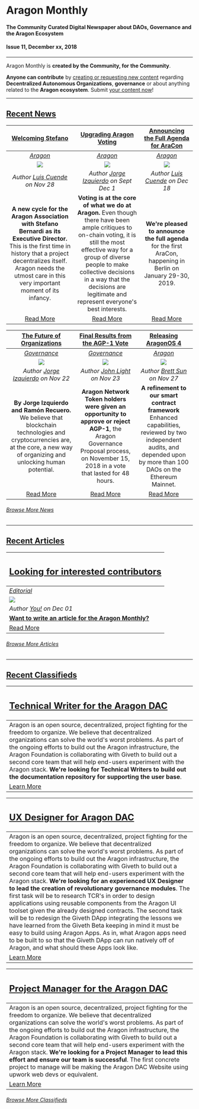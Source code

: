 
# Aragon Monthly
#### The Community Curated Digital Newspaper about DAOs, Governance and the Aragon Ecosystem
#### Issue 11, December xx, 2018
___

Aragon Monthly is **created by the Community, for the Community**.

**Anyone can contribute** by [creating or requesting new content](info/index.md) regarding **Decentralized Autonomous Organizations**, **governance** or about anything related to the **Aragon ecosystem**. Submit [your content now](info/index.md)!

___

## [Recent News](news/index.md)

| [**Welcoming Stefano**](https://blog.aragon.org/welcoming-stefano-to-the-aragon-association/)| [**Upgrading Aragon Voting**](https://blog.aragon.one/aragon-voting-part-1-ethereum-storage-time-machine/)| [**Announcing the Full Agenda for AraCon**](https://blog.aragon.org/announcing-the-full-agenda-for-aracon/)
:-----------:|:-----------:|:-----------:|  
|[_Aragon_](aragon.md) | [_Aragon_](aragon.md) | [_Aragon_](aragon.md)
| [<img src="https://blog.aragon.org/content/images/2018/11/header_stefano.jpg">](https://blog.aragon.org/welcoming-stefano-to-the-aragon-association/) | [<img src="https://blog.aragon.one/content/images/2018/12/voting_fix.png">](https://blog.aragon.one/aragon-voting-part-1-ethereum-storage-time-machine/) | [<img src="https://blog.aragon.org/content/images/2018/12/header_aracon_agenda.jpg">](https://blog.aragon.org/announcing-the-full-agenda-for-aracon/)
| _Author [Luis Cuende](https://blog.aragon.org/author/luis/) on Nov 28_ | _Author [Jorge Izquierdo](https://blog.aragon.one/author/jorge/) on Sept Dec 1_  | _Author [Luis Cuende](https://blog.aragon.org/author/luis/) on Dec 18_  
| **A new cycle for the Aragon Association with Stefano Bernardi as its Executive Director.** This is the first time in history that a project decentralizes itself. Aragon needs the utmost care in this very important moment of its infancy. | **Voting is at the core of what we do at Aragon.** Even though there have been ample critiques to on-chain voting, it is still the most effective way for a group of diverse people to make collective decisions in a way that the decisions are legitimate and represent everyone's best interests. | **We're pleased to announce the full agenda** for the first AraCon, happening in Berlin on January 29-30, 2019.
| [Read More](https://blog.aragon.org/welcoming-stefano-to-the-aragon-association/)| [Read More](https://blog.aragon.one/aragon-voting-part-1-ethereum-storage-time-machine/) |  [Read More](https://blog.aragon.org/announcing-the-full-agenda-for-aracon/)

| [**The Future of Organizations**](https://blog.aragon.one/the-future-of-organizations/)| [**Final Results from the AGP-1 Vote**](https://blog.aragon.org/final-results-from-the-agp-1-vote/) | [**Releasing AragonOS 4**](https://blog.aragon.org/releasing-aragonos-4/)
:-----------:|:-----------:|:-----------:|  
|[_Governance_](governance.md) | [_Governance_](governance.md) | [_Aragon_](aragon.md)
| [<img src="https://blog.aragon.one/content/images/2018/11/header_future_of_organizations-1.png">](https://blog.aragon.one/the-future-of-organizations/) | [<img src="https://blog.aragon.org/content/images/2018/11/header_agp1_results_small.png">](https://blog.aragon.org/final-results-from-the-agp-1-vote/) |  [<img src="https://blog.aragon.org/content/images/2018/11/header_aragonos_4_small.png">](https://blog.aragon.org/releasing-aragonos-4/)
| _Author [Jorge Izquierdo](https://blog.aragon.one/author/jorge/) on Nov 22_ | _Author [John Light](https://blog.aragon.org/author/light/) on Nov 23_  |  _Author [Brett Sun](https://blog.aragon.org/author/sohkai/) on Nov 27_
| **By Jorge Izquierdo and Ramón Recuero.** We believe that blockchain technologies and cryptocurrencies are, at the core, a new way of organizing and unlocking human potential. | **Aragon Network Token holders were given an opportunity to approve or reject AGP-1**, the Aragon Governance Proposal process, on November 15, 2018 in a vote that lasted for 48 hours. | **A refinement to our smart contract framework** Enhanced capabilities, reviewed by two independent audits, and depended upon by more than 100 DAOs on the Ethereum Mainnet.
| [Read More](https://blog.aragon.one/the-future-of-organizations/)| [Read More](https://blog.aragon.org/final-results-from-the-agp-1-vote/) |  [Read More](https://blog.aragon.org/releasing-aragonos-4/)

###### [Browse More News](news/index.md)

___
## [Recent Articles](articles/index.md)

[<h2>Looking for interested contributors</h2>](https://monthly.aragon.org/guides/guide_for_submitting_articles/ ) |
:-----------|
[_Editorial_](https://monthly.aragon.org/guides/guide_for_submitting_articles/ ) |
![](https://images.unsplash.com/photo-1489533119213-66a5cd877091?ixlib=rb-0.3.5&ixid=eyJhcHBfaWQiOjEyMDd9&s=7c006c52fd09caf4e97536de8fcf5067&auto=format&fit=crop&w=1351&q=80) |
_Author [You!](https://monthly.aragon.org/guides/guide_for_submitting_articles/ ) on Dec 01_ |
[**Want to write an article for the Aragon Monthly?**](https://monthly.aragon.org/guides/guide_for_submitting_articles/) |
[Read More](https://monthly.aragon.org/guides/guide_for_submitting_articles/ ) |

###### [Browse More Articles](articles/index.md)
___
## [Recent Classifieds](classifieds/index.md)

[<h2>**Technical Writer for the Aragon DAC**</h2>](https://wiki.aragon.one/jobs/openings/DAC-Technical_Writer/) |
:-----------|
Aragon is an open source, decentralized, project fighting for the freedom to organize. We believe that decentralized organizations can solve the world's worst problems. As part of the ongoing efforts to build out the Aragon infrastructure, the Aragon Foundation is collaborating with Giveth to build out a second core team that will help end-users experiment with the Aragon stack. **We're looking for Technical Writers to build out the documentation repository for supporting the user base**. |
[Learn More](https://wiki.aragon.one/jobs/openings/DAC-Technical_Writer/) |

[<h2>**UX Designer for Aragon DAC**</h2>](https://wiki.aragon.one/jobs/openings/DAC-UX_Designer/) |
:-----------|
Aragon is an open source, decentralized, project fighting for the freedom to organize. We believe that decentralized organizations can solve the world's worst problems. As part of the ongoing efforts to build out the Aragon infrastructure, the Aragon Foundation is collaborating with Giveth to build out a second core team that will help end-users experiment with the Aragon stack. **We're looking for an experienced UX Designer to lead the creation of revolutionary governance modules**. The first task will be to research TCR's in order to design applications using reusable components from the Aragon UI toolset given the already designed contracts. The second task will be to redesign the Giveth DApp integrating the lessons we have learned from the Giveth Beta keeping in mind it must be easy to build using Aragon Apps. As in, what Aragon apps need to be built to so that the Giveth DApp can run natively off of Aragon, and what should these Apps look like. |
[Learn More](https://wiki.aragon.one/jobs/openings/DAC-UX_Designer/) |

[<h2>**Project Manager for the Aragon DAC**</h2>](https://wiki.aragon.one/jobs/openings/DAC-Project_Manager/) |
:-----------|
Aragon is an open source, decentralized, project fighting for the freedom to organize. We believe that decentralized organizations can solve the world's worst problems. As part of the ongoing efforts to build out the Aragon infrastructure, the Aragon Foundation is collaborating with Giveth to build out a second core team that will help end-users experiment with the Aragon stack. **We're looking for a Project Manager to lead this effort and ensure our team is successful**. The first concrete project to manage will be making the Aragon DAC Website using upwork web devs or equivalent. |
[Learn More](https://wiki.aragon.one/jobs/openings/DAC-Project_Manager/) |

###### [Browse More Classifieds](classifieds/index.md)
